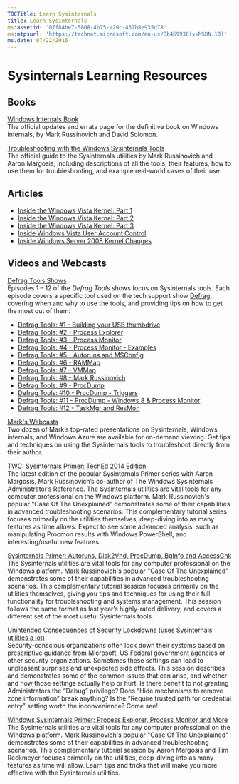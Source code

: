 ```yaml
---
TOCTitle: Learn Sysinternals
title: Learn Sysinternals
ms:assetid: '07f84be7-5808-4b75-a29c-437b8e935d78'
ms:mtpsurl: 'https://technet.microsoft.com/en-us/Bb469930(v=MSDN.10)'
ms.date: 07/22/2016
---
```


# Sysinternals Learning Resources 
## Books

[Windows Internals Book](windows-internals.md)  
The official updates and errata page for the definitive book on Windows internals, by Mark Russinovich and David Solomon.

[Troubleshooting with the Windows Sysinternals Tools](troubleshooting-book.md)  
The official guide to the Sysinternals utilities by Mark Russinovich and Aaron Margosis, including descriptions of all the tools, their features, how to use them for troubleshooting, and example real-world cases of their use.

## Articles

-   [Inside the Windows Vista Kernel: Part 1](https://technet.microsoft.com/en-us/magazine/cc162494.aspx)
-   [Inside the Windows Vista Kernel: Part 2](https://technet.microsoft.com/en-us/magazine/cc162480.aspx)
-   [Inside the Windows Vista Kernel: Part 3](https://technet.microsoft.com/en-us/magazine/cc162458.aspx)
-   [Inside Windows Vista User Account Control](https://technet.microsoft.com/en-us/magazine/cc138019.aspx)
-   [Inside Windows Server 2008 Kernel Changes](https://technet.microsoft.com/en-us/magazine/cc194386.aspx)

## Videos and Webcasts

[Defrag Tools Shows](http://channel9.msdn.com/shows/defrag-tools)  
Episodes 1 – 12 of the *Defrag Tools* shows focus on Sysinternals tools. Each episode covers a specific tool used on the tech support show [Defrag](http://channel9.msdn.com/shows/the-defrag-show), covering when and why to use the tools, and providing tips on how to get the most out of them:

-   [Defrag Tools: \#1 - Building your USB thumbdrive](http://channel9.msdn.com/shows/defrag-tools/defrag-tools-building-your-usb-thumbdrive)
-   [Defrag Tools: \#2 - Process Explorer](http://channel9.msdn.com/shows/defrag-tools/defrag-tools-2-process-explorer)
-   [Defrag Tools: \#3 - Process Monitor](http://channel9.msdn.com/shows/defrag-tools/defrag-tools-3-process-monitor)
-   [Defrag Tools: \#4 - Process Monitor - Examples](http://channel9.msdn.com/shows/defrag-tools/defrag-tools-4-process-monitor)
-   [Defrag Tools: \#5 - Autoruns and MSConfig](http://channel9.msdn.com/shows/defrag-tools/defrag-tools-5-autoruns)
-   [Defrag Tools: \#6 - RAMMap](http://channel9.msdn.com/shows/defrag-tools/defrag-tools-6-rammap)
-   [Defrag Tools: \#7 - VMMap](http://channel9.msdn.com/shows/defrag-tools/defrag-tools-7-vmmap)
-   [Defrag Tools: \#8 - Mark Russinovich](http://channel9.msdn.com/shows/defrag-tools/defrag-tools-8-mark-russinovich)
-   [Defrag Tools: \#9 - ProcDump](http://channel9.msdn.com/shows/defrag-tools/defrag-tools-9-procdump)
-   [Defrag Tools: \#10 - ProcDump - Triggers](http://channel9.msdn.com/shows/defrag-tools/defrag-tools-10-procdump-triggers)
-   [Defrag Tools: \#11 - ProcDump - Windows 8 & Process Monitor](http://channel9.msdn.com/shows/defrag-tools/defrag-tools-11-procdump-windows-8--process-monitor)
-   [Defrag Tools: \#12 - TaskMgr and ResMon](http://channel9.msdn.com/shows/defrag-tools/defrag-tools-12-taskmgr-and-resmon)

[Mark's Webcasts](https://technet.microsoft.com/3b496bb4-d2ce-477f-8c9e-c3736ac61bfe)  
Two dozen of Mark’s top-rated presentations on Sysinternals, Windows internals, and Windows Azure are available for on-demand viewing. Get tips and techniques on using the Sysinternals tools to troubleshoot directly from their author.

[TWC: Sysinternals Primer: TechEd 2014 Edition](https://channel9.msdn.com/events/teched/northamerica/2014/dcim-b340#fbid=)  
The latest edition of the popular Sysinternals Primer series with Aaron Margosis, Mark Russinovich’s co-author of The Windows Sysinternals Administrator’s Reference. The Sysinternals utilities are vital tools for any computer professional on the Windows platform. Mark Russinovich's popular “Case Of The Unexplained” demonstrates some of their capabilities in advanced troubleshooting scenarios. This complementary tutorial series focuses primarily on the utilities themselves, deep-diving into as many features as time allows. Expect to see some advanced analysis, such as manipulating Procmon results with Windows PowerShell, and interesting/useful new features.

[Sysinternals Primer: Autoruns, Disk2Vhd, ProcDump, BgInfo and AccessChk](http://channel9.msdn.com/events/teched/northamerica/2011/wcl312)  
The Sysinternals utilities are vital tools for any computer professional on the Windows platform. Mark Russinovich's popular "Case Of The Unexplained" demonstrates some of their capabilities in advanced troubleshooting scenarios. This complementary tutorial session focuses primarily on the utilities themselves, giving you tips and techniques for using their full functionality for troubleshooting and systems management. This session follows the same format as last year’s highly-rated delivery, and covers a different set of the most useful Sysinternals tools.

[Unintended Consequences of Security Lockdowns (uses Sysinternals utilities a lot)](http://channel9.msdn.com/events/teched/northamerica/2011/sim304)  
Security-conscious organizations often lock down their systems based on prescriptive guidance from Microsoft, US Federal government agencies or other security organizations. Sometimes these settings can lead to unpleasant surprises and unexpected side effects. This session describes and demonstrates some of the common issues that can arise, and whether and how those settings actually help or hurt. Is there benefit to not granting Administrators the “Debug” privilege? Does “Hide mechanisms to remove zone information” break anything? Is the “Require trusted path for credential entry” setting worth the inconvenience? Come see!

[Windows Sysinternals Primer: Process Explorer, Process Monitor and More](https://channel9.msdn.com/events/teched/northamerica/2010/wcl314)  
The Sysinternals utilities are vital tools for any computer professional on the Windows platform. Mark Russinovich's popular "Case Of The Unexplained" demonstrates some of their capabilities in advanced troubleshooting scenarios. This complementary tutorial session by Aaron Margosis and Tim Reckmeyer focuses primarily on the utilities, deep-diving into as many features as time will allow. Learn tips and tricks that will make you more effective with the Sysinternals utilities.
